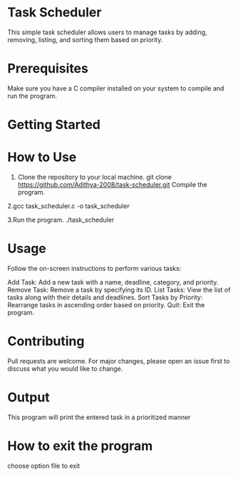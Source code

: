 # Task Scheduler
This simple task scheduler allows users to manage tasks by adding, removing, listing, and sorting them based on priority.

 # Prerequisites
   Make sure you have a C compiler installed on your system to compile and run the program.
   
# Getting Started
# How to Use
1. Clone the repository to your local machine. 
git clone https://github.com/Adithya-2008/task-scheduler.git
Compile the program.

2.gcc task_scheduler.c -o task_scheduler

3.Run the program.
./task_scheduler

# Usage
Follow the on-screen instructions to perform various tasks:

  Add Task: Add a new task with a name, deadline, category, and priority.
  Remove Task: Remove a task by specifying its ID.
  List Tasks: View the list of tasks along with their details and deadlines.
  Sort Tasks by Priority: Rearrange tasks in ascending order based on priority.
  Quit: Exit the program.
  
# Contributing
Pull requests are welcome. For major changes, please open an issue first to discuss what you would like to change.

# Output
This program will print the entered task in a prioritized manner
# How to exit the program 
 choose option file to exit
